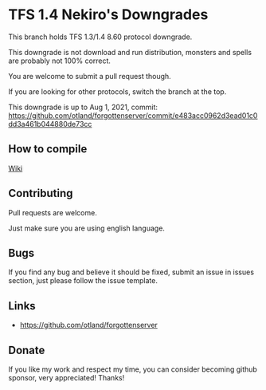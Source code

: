 # TFS 1.4 Nekiro's Downgrades

This branch holds TFS 1.3/1.4 8.60 protocol downgrade.

This downgrade is not download and run distribution, monsters and spells are probably not 100% correct.

You are welcome to submit a pull request though.

If you are looking for other protocols, switch the branch at the top.

This downgrade is up to Aug 1, 2021, commit: https://github.com/otland/forgottenserver/commit/e483acc0962d3ead01c0dd3a461b044880de73cc

## How to compile
[Wiki](https://github.com/otland/forgottenserver/wiki/Compiling)

## Contributing
Pull requests are welcome. 

Just make sure you are using english language.

## Bugs
If you find any bug and believe it should be fixed, submit an issue in issues section, just please follow the issue template.

## Links
* https://github.com/otland/forgottenserver

## Donate
If you like my work and respect my time, you can consider becoming github sponsor, very appreciated! Thanks!
